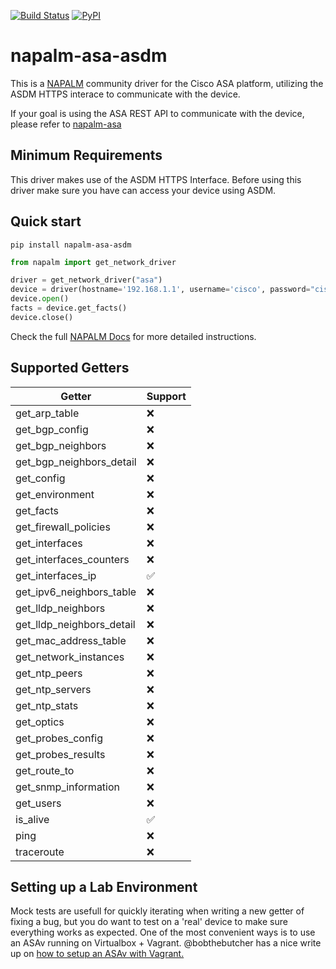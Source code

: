 [![Build Status](https://travis-ci.org/napalm-automation-community/napalm-asa-asdm.svg?branch=master)](https://travis-ci.org/napalm-automation-community/napalm-asa-asdm)
[![PyPI](https://img.shields.io/pypi/v/napalm-asa-asdm.svg)](https://pypi.python.org/pypi/napalm-asa)

# napalm-asa-asdm

This is a [NAPALM](https://github.com/napalm-automation/napalm) community driver for the Cisco ASA platform, utilizing the ASDM HTTPS interace to communicate with the device.

If your goal is using the ASA REST API to communicate with the device, please refer to [napalm-asa](https://github.com/napalm-automation-community/napalm-asa)

## Minimum Requirements

This driver makes use of the ASDM HTTPS Interface. Before using this driver make sure you have can access your device using ASDM.

## Quick start

```shell
pip install napalm-asa-asdm
```

```python
from napalm import get_network_driver

driver = get_network_driver("asa")
device = driver(hostname='192.168.1.1', username='cisco', password="cisco", optional_args = {'port': 8443})
device.open()
facts = device.get_facts()
device.close()
```

Check the full [NAPALM Docs](https://napalm.readthedocs.io/en/latest/index.html) for more detailed instructions.

## Supported Getters

| Getter                    | Support  |
|---------------------------|----------|
| get_arp_table             |  ❌      |
| get_bgp_config            |  ❌      |
| get_bgp_neighbors         |  ❌      |
| get_bgp_neighbors_detail  |  ❌      |
| get_config                |  ❌      |
| get_environment           |  ❌      |
| get_facts                 |  ❌      |
| get_firewall_policies     |  ❌      |
| get_interfaces            |  ❌      |
| get_interfaces_counters   |  ❌      |
| get_interfaces_ip         |  ✅      |
| get_ipv6_neighbors_table  |  ❌      |
| get_lldp_neighbors        |  ❌      |
| get_lldp_neighbors_detail |  ❌      |
| get_mac_address_table     |  ❌      |
| get_network_instances     |  ❌      |
| get_ntp_peers             |  ❌      |
| get_ntp_servers           |  ❌      |
| get_ntp_stats             |  ❌      |
| get_optics                |  ❌      |
| get_probes_config         |  ❌      |
| get_probes_results        |  ❌      |
| get_route_to              |  ❌      |
| get_snmp_information      |  ❌      |
| get_users                 |  ❌      |
| is_alive                  |  ✅      |
| ping                      |  ❌      |
| traceroute                |  ❌      |

## Setting up a Lab Environment

Mock tests are usefull for quickly iterating when writing a new getter of fixing a bug, but you do want to test on a 'real' device to make sure everything works as expected. One of the most convenient ways is to use an ASAv running on Virtualbox + Vagrant. @bobthebutcher has a nice write up on [how to setup an ASAv with Vagrant.](https://codingpackets.com/blog/cisco-asa-vagrant-box-install/)
